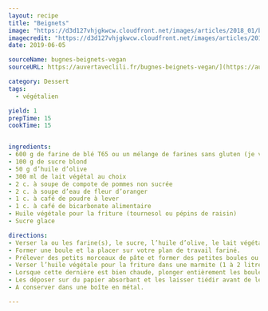 ```yaml
---
layout: recipe
title: "Beignets"
image: "https://d3d127vhjgkwcw.cloudfront.net/images/articles/2018_01/beignets_recipe_600.jpg"
imagecredit: "https://d3d127vhjgkwcw.cloudfront.net/images/articles/2018_01/beignets_recipe_600.jpg"
date: 2019-06-05

sourceName: bugnes-beignets-vegan
sourceURL: https://auvertaveclili.fr/bugnes-beignets-vegan/](https://auvertaveclili.fr/bugnes-beignets-vegan/

category: Dessert
tags:
  - végétalien

yield: 1
prepTime: 15
cookTime: 15


ingredients:
- 600 g de farine de blé T65 ou un mélange de farines sans gluten (je vous recommande riz complet, maïs et pois chiche ou sarrasin)
- 100 g de sucre blond
- 50 g d’huile d’olive
- 300 ml de lait végétal au choix
- 2 c. à soupe de compote de pommes non sucrée
- 2 c. à soupe d’eau de fleur d’oranger
- 1 c. à café de poudre à lever
- 1 c. à café de bicarbonate alimentaire
- Huile végétale pour la friture (tournesol ou pépins de raisin)
- Sucre glace

directions:
- Verser la ou les farine(s), le sucre, l’huile d’olive, le lait végétal, la compote de pommes, l’eau de fleur d’oranger, la poudre à lever et le bicarbonate alimentaire dans le bol de votre robot*. Bien mélanger jusqu’à obtenir une pâte souple, comme une pâte à tarte.
- Former une boule et la placer sur votre plan de travail fariné.
- Prélever des petits morceaux de pâte et former des petites boules ou des losanges selon votre envie. Pour l’épaisseur, c’est à vous de choisir, je vous conseille cependant d’opter pour 1 à 2 cm d’épaisseur et d’aplatir vos boules légèrement.
- Verser l’huile végétale pour la friture dans une marmite (1 à 2 litre selon la largeur de votre marmite) et la chauffer.
- Lorsque cette dernière est bien chaude, plonger entièrement les boules (ou losanges) dans l'huile jusqu'à ce qu'elles soient bien dorées.
- Les déposer sur du papier absorbant et les laisser tiédir avant de les saupoudrer de sucre glace.
- A conserver dans une boîte en métal.

---
```

